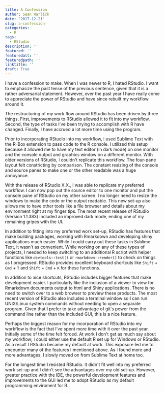 ```yaml
---
title: A Confession
author: Sean Warlick
date: '2017-12-21'
slug: a-confession
categories:
  - R
tags:
  - RStudio
description: ''
featured: ''
featuredalt: ''
featuredpath: ''
linktitle: ''
draft: True
---
```


I have a confession to make.  When I was newer to R, I hated RStudio. 
I want to emphasize the past tense of the previous sentence, given that it is a rather adversarial statement.  However, over the past year I have really come to appreciate the power of RStudio and have since rebuilt my workflow around it.  
  
The restructuring of my work flow around RStudio has been driven by three things.
First, improvements to RStudio allowed it to fit into my workflow.  Second, the 
type of tasks I've been trying to accomplish with R have changed.  Finally, I
have accrued a lot more time using the program.  
  
Prior to incorporating RStudio into my workflow, I used Sublime Text with the 
R-Box extension to pass code to the R console.  I utilized this setup
because it allowed me to have my text editor (in dark mode) on one monitor and 
the console output and graphics window on a different monitor. With older 
versions of RStudio, I couldn't replicate this workflow. The four-pane layout 
felt constricting by comparison. The constant resizing of the console 
and source panes to make one or the other readable was a huge annoyance.      

With the release of RStudio X.X., I was able to replicate my preferred workflow.
I can now pop out the source editor to one monitor and put the console pane 
of RStudio on my other screen. I no longer need to resize the windows to make 
the code or the output readable. This new set-up also allows me to have other 
tools like a file browser and details about my environment right at my finger 
tips. The most recent release of RStudio (Version 1.1.383) included an improved 
dark mode, ending one of my remaining gripes with the UI.
  
In addition to fitting into my preferred work set-up, RStudio has features that
make building packages, working with Rmarkdown and developing shiny applications
much easier. While I could carry out these tasks in Sublime Text, it wasn't as 
convenient. While working on any of these types of projects, I needed to keep 
switching to an additional R script with helper functions like `devtools::test()`
or `rmarkdown::render()` to check on things as I progressed.  RStudio provides 
excellent keyboard shortcuts like `Shift` + `Cmd` + `T` and `Shift` + `Cmd` + `K`
for these functions.
  
In addition to nice shortcuts, RStudio includes bigger features that make
development easier. I particularly like the inclusion of a viewer to view for 
Rmarkdown documents output to html and Shiny applications. There is no need to 
switch over to a web browser to preview these products. The most recent 
version of RStudio also includes a terminal window so I can run UNIX/Linux system
commands without needing to open a separate program. Given that I prefer to 
take advantage of git's power from the command line rather than the included GUI,
this is a nice feature.  
  
Perhaps the biggest reason for my incorporation of RStudio into my workflow is 
the fact that I've spent more time with it over the past year. Initially some of
the time felt forced. At work I don't get as much say about my workflow; I could
either use the default R set up for Windows or RStudio. As a result I RStudio 
became my default at work. This exposure led me to encounter many of the
features I mentioned above. As I found more and more advantages, I slowly moved 
on from Sublime Text at home too.  
  
For the longest time I resisted RStudio. It didn't fit well into my preferred 
work set-up and I didn't see the advantages over my old set-up. However, 
greater practice with the IDE, the powerful development features and improvements
to the GUI led me to adopt RStudio as my default programming enviroment for R.  